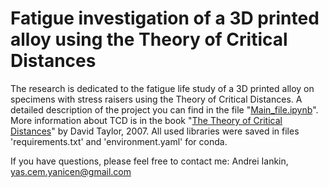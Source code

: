 # Fatigue investigation of a 3D printed alloy using the Theory of Critical Distances

The research is dedicated to the fatigue life study of a 3D printed alloy on specimens with stress raisers using the Theory of Critical Distances. A detailed description of the project you can find in the file "[Main_file.ipynb](https://github.com/yanicen1/Theory-of-Critical-Distances/blob/main/Fatigue-3D-printed-alloy-Theory-of-critical-distances/Main_file.ipynb)". More information about TCD is in the book "[The Theory of Critical Distances](https://doi.org/10.1016/B978-0-08-044478-9.X5000-5)" by David Taylor, 2007. All used libraries were saved in files 'requirements.txt' and 'environment.yaml' for conda.

If you have questions, please feel free to contact me: 
Andrei Iankin, yas.cem.yanicen@gmail.com
